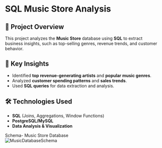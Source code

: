 # SQL Music Store Analysis

## 📌 Project Overview
This project analyzes the **Music Store** database using **SQL** to extract business insights, such as top-selling genres, revenue trends, and customer behavior.

## 📂 Key Insights
- Identified **top revenue-generating artists** and **popular music genres**.
- Analyzed **customer spending patterns** and **sales trends**.
- Used **SQL queries** for data extraction and analysis.

## 🛠️ Technologies Used
- **SQL** (Joins, Aggregations, Window Functions)
- **PostgreSQL/MySQL**
- **Data Analysis & Visualization**




Schema- Music Store Database  
![MusicDatabaseSchema](https://user-images.githubusercontent.com/112153548/213707717-bfc9f479-52d9-407b-99e1-e94db7ae10a3.png)
